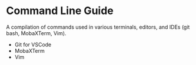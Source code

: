 # Command Line Guide

A compilation of commands used in various terminals, editors, and IDEs (git bash, MobaXTerm, Vim).

- Git for VSCode
- MobaXTerm
- Vim
